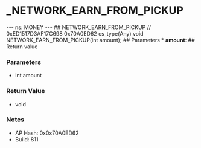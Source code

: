 # _NETWORK_EARN_FROM_PICKUP

--- ns: MONEY --- ## NETWORK_EARN_FROM_PICKUP  // 0xED1517D3AF17C698 0x70A0ED62 cs_type(Any) void NETWORK_EARN_FROM_PICKUP(int amount);  ## Parameters * **amount**:  ## Return value

### Parameters
* int amount

### Return Value
* void

### Notes
* AP Hash: 0x0x70A0ED62
* Build: 811


